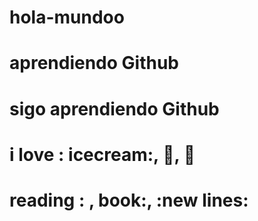 # hola-mundoo
# aprendiendo Github
# sigo aprendiendo Github

# i love : icecream:, :pizza:, :hotdog:
# reading : , book:, :new lines:

